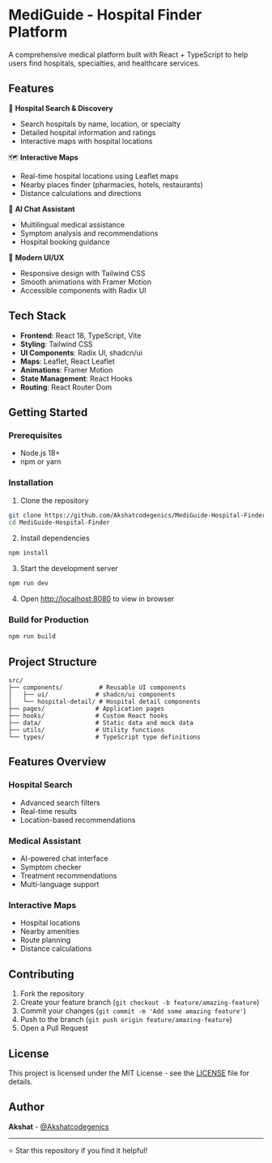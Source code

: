 # MediGuide - Hospital Finder Platform

A comprehensive medical platform built with React + TypeScript to help users find hospitals, specialties, and healthcare services.

## Features

🏥 **Hospital Search & Discovery**
- Search hospitals by name, location, or specialty
- Detailed hospital information and ratings
- Interactive maps with hospital locations

🗺️ **Interactive Maps**
- Real-time hospital locations using Leaflet maps
- Nearby places finder (pharmacies, hotels, restaurants)
- Distance calculations and directions

💬 **AI Chat Assistant**
- Multilingual medical assistance
- Symptom analysis and recommendations
- Hospital booking guidance

📱 **Modern UI/UX**
- Responsive design with Tailwind CSS
- Smooth animations with Framer Motion
- Accessible components with Radix UI

## Tech Stack

- **Frontend**: React 18, TypeScript, Vite
- **Styling**: Tailwind CSS
- **UI Components**: Radix UI, shadcn/ui
- **Maps**: Leaflet, React Leaflet
- **Animations**: Framer Motion
- **State Management**: React Hooks
- **Routing**: React Router Dom

## Getting Started

### Prerequisites
- Node.js 18+ 
- npm or yarn

### Installation

1. Clone the repository
```bash
git clone https://github.com/Akshatcodegenics/MediGuide-Hospital-Finder.git
cd MediGuide-Hospital-Finder
```

2. Install dependencies
```bash
npm install
```

3. Start the development server
```bash
npm run dev
```

4. Open [http://localhost:8080](http://localhost:8080) to view in browser

### Build for Production
```bash
npm run build
```

## Project Structure

```
src/
├── components/          # Reusable UI components
│   ├── ui/             # shadcn/ui components
│   └── hospital-detail/ # Hospital detail components
├── pages/              # Application pages
├── hooks/              # Custom React hooks
├── data/               # Static data and mock data
├── utils/              # Utility functions
└── types/              # TypeScript type definitions
```

## Features Overview

### Hospital Search
- Advanced search filters
- Real-time results
- Location-based recommendations

### Medical Assistant
- AI-powered chat interface
- Symptom checker
- Treatment recommendations
- Multi-language support

### Interactive Maps
- Hospital locations
- Nearby amenities
- Route planning
- Distance calculations

## Contributing

1. Fork the repository
2. Create your feature branch (`git checkout -b feature/amazing-feature`)
3. Commit your changes (`git commit -m 'Add some amazing feature'`)
4. Push to the branch (`git push origin feature/amazing-feature`)
5. Open a Pull Request

## License

This project is licensed under the MIT License - see the [LICENSE](LICENSE) file for details.

## Author

**Akshat** - [@Akshatcodegenics](https://github.com/Akshatcodegenics)

---

⭐ Star this repository if you find it helpful!